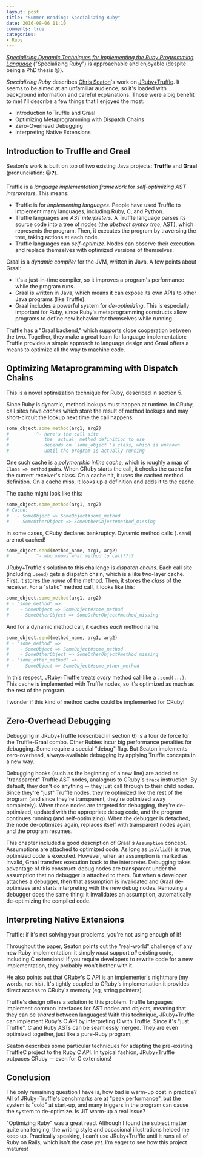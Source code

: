 ```yaml
---
layout: post
title: "Summer Reading: Specializing Ruby"
date: 2016-08-06 11:10
comments: true
categories:
- Ruby
---
```


[_Specialising Dynamic Techniques for Implementing the Ruby Programming Language_](http://chrisseaton.com/phd/) ("Specializing Ruby") is approachable and enjoyable (despite being a PhD thesis 😝).

<!-- more -->

_Specializing Ruby_ describes [Chris Seaton](https://twitter.com/ChrisGSeaton)'s work on [JRuby+Truffle](http://chrisseaton.com/rubytruffle/). It seems to be aimed at an unfamiliar audience, so it's loaded with background information and careful explanations. Those were a big benefit to me! I'll describe a few things that I enjoyed the most:

- Introduction to Truffle and Graal
- Optimizing Metaprogramming with Dispatch Chains
- Zero-Overhead Debugging
- Interpreting Native Extensions

## Introduction to Truffle and Graal

Seaton's work is built on top of two existing Java projects: __Truffle__ and __Graal__ (pronunciation: 😖❓).

Truffle is a _language implementation framework_ for _self-optimizing AST interpreters_. This means:

- Truffle is for _implementing languages_. People have used Truffle to implement many languages, including Ruby, C, and Python.
- Truffle languages are _AST interpreters_. A Truffle language parses its source code into a tree of nodes (the _abstract syntax tree_, AST), which represents the program. Then, it executes the program by traversing the tree, taking actions at each node.
- Truffle languages can _self-optimize_. Nodes can observe their execution and replace themselves with optimized versions of themselves.

Graal is a _dynamic compiler_ for the JVM, written in Java. A few points about Graal:

- It's a just-in-time compiler, so it improves a program's performance while the program runs.   
- Graal is written in Java, which means it can expose its own APIs to other Java programs (like Truffle).
- Graal includes a powerful system for _de-optimizing_. This is especially important for Ruby, since Ruby's metaprogramming constructs allow programs to define new behavior for themselves while running.

Truffle has a "Graal backend," which supports close cooperation between the two. Together, they make a great team for language implementation: Truffle provides a simple approach to language design and Graal offers a means to optimize all the way to machine code.

## Optimizing Metaprogramming with Dispatch Chains

This is a novel optimization technique for Ruby, described in section 5.

Since Ruby is dynamic, method lookups must happen at runtime. In CRuby, call sites have _caches_ which store the result of method lookups and may short-circuit the lookup next time the call happens.

```ruby
some_object.some_method(arg1, arg2)
#          ^- here's the call site
#             the _actual_ method definition to use
#             depends on `some_object`'s class, which is unknown
#             until the program is actually running
```

One such cache is a _polymorphic inline cache_, which is roughly a map of `Class => method` pairs. When CRuby starts the call, it checks the cache for the current receiver's class. On a cache hit, it uses the cached method definition. On a cache miss, it looks up a definition and adds it to the cache.

The cache might look like this:

```ruby
some_object.some_method(arg1, arg2)
# Cache:
#   - SomeObject => SomeObject#some_method
#   - SomeOtherObject => SomeOtherObject#method_missing
```

In some cases, CRuby declares bankruptcy. Dynamic method calls (`.send`) are not cached!

```ruby
some_object.send(method_name, arg1, arg2)
#          ^- who knows what method to call!?!?
```

JRuby+Truffle's solution to this challenge is _dispatch chains._ Each call site (including `.send`) gets a dispatch chain, which is a like two-layer cache. First, it stores the _name_ of the method. Then, it stores the _class_ of the receiver. For a "static" method call, it looks like this:

```ruby
some_object.some_method(arg1, arg2)
# - "some_method" =>
#    - SomeObject => SomeObject#some_method
#    - SomeOtherObject => SomeOtherObject#method_missing
```

And for a dynamic method call, it caches _each_ method name:

```ruby
some_object.send(method_name, arg1, arg2)
# - "some_method" =>
#    - SomeObject => SomeObject#some_method
#    - SomeOtherObject => SomeOtherObject#method_missing
# - "some_other_method" =>
#    - SomeObject => SomeObject#some_other_method
```

In this respect, JRuby+Truffle treats _every_ method call like a `.send(...)`. This cache is implemented with Truffle nodes, so it's optimized as much as the rest of the program.

I wonder if this kind of method cache could be implemented for CRuby!

## Zero-Overhead Debugging

Debugging in JRuby+Truffle (described in section 6) is a tour de force for the Truffle-Graal combo. Other Rubies incur big performance penalties for debugging. Some require a special "debug" flag. But Seaton implements zero-overhead, always-available debugging by applying Truffle concepts in a new way.

Debugging hooks (such as the beginning of a new line) are added as "transparent" Truffle AST nodes, analogous to CRuby's `trace` instruction. By default, they don't do anything -- they just call through to their child nodes. Since they're "just" Truffle nodes, they're optimized like the rest of the program (and since they're transparent, they're optimized away completely). When those nodes are targeted for debugging, they're de-optimized, updated with the appropriate debug code, and the program continues running (and self-optimizing). When the debugger is detached, the node de-optimizes again, replaces itself with transparent nodes again, and the program resumes.

This chapter included a good description of Graal's `Assumption` concept. Assumptions are attached to optimized code. As long as `isValid()` is true, optimized code is executed. However, when an assumption is marked as invalid, Graal transfers execution back to the interpreter. Debugging takes advantage of this construct: debug nodes are transparent under the assumption that no debugger is attached to them. But when a developer attaches a debugger, then that assumption is invalidated and Graal de-optimizes and starts interpreting with the new debug nodes. Removing a debugger does the same thing: it invalidates an assumption, automatically de-optimizing the compiled code.

## Interpreting Native Extensions

Truffle: if it's not solving your problems, you're not using enough of it!

Throughout the paper, Seaton points out the "real-world" challenge of any new Ruby implementation: it simply _must_ support _all_ existing code, including C extensions! If you require developers to rewrite code for a new implementation, they probably won't bother with it.

He also points out that CRuby's C API is an implementer's nightmare (my words, not his). It's tightly coupled to CRuby's implementation it provides direct access to CRuby's memory (eg, string pointers).

Truffle's design offers a solution to this problem. Truffle languages implement common interfaces for AST nodes and objects, meaning that they can be _shared_ between languages! With this technique, JRuby+Truffle can implement Ruby's C API by interpreting C with Truffle. Since it's "just Truffle", C and Ruby ASTs can be seamlessly merged. They are even optimized together, just like a pure-Ruby program.

Seaton describes some particular techniques for adapting the pre-existing TruffleC project to the Ruby C API. In typical fashion, JRuby+Truffle outpaces CRuby -- even for C extensions!

## Conclusion

The only remaining question I have is, how bad is warm-up cost in practice? All of JRuby+Truffle's benchmarks are at "peak performance", but the system is "cold" at start-up, and many triggers in the program can cause the system to de-optimize. Is JIT warm-up a real issue?

"Optimizing Ruby" was a great read. Although I found the subject matter quite challenging, the writing style and occasional illustrations helped me keep up. Practically speaking, I can't use JRuby+Truffle until it runs all of Ruby on Rails, which isn't the case _yet_. I'm eager to see how this project matures!
